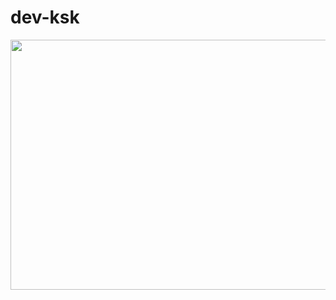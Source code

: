 # dev-ksk

<div align=center>
  <img src="https://capsule-render.vercel.app/api?type=wave&color=auto&height=300&section=header&text=ksk's%20Github&fontSize=60"  style ="width : 1000px; height:400px"/>
</div>

